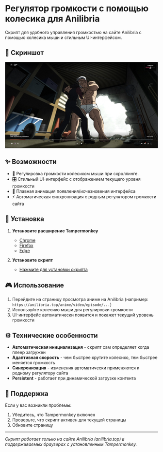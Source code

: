 # Регулятор громкости с помощью колесика для Anilibria

Скрипт для удобного управления громкостью на сайте Anilibria с помощью колесика мыши и стильным UI-интерфейсом.

## 📸 Скриншот

![Скриншот интерфейса](image.png)

## ✨ Возможности

- 📣 Регулировка громкости колесиком мыши при скроллинге.
- 🎛️ Стильный UI-интерфейс с отображением текущего уровня громкости
- 🎯 Плавная анимация появления/исчезновения интерфейса
- ⚡ Автоматическая синхронизация с родным регулятором громкости сайта

## 🚀 Установка

1. **Установите расширение Tampermonkey**
   - [Chrome](https://chrome.google.com/webstore/detail/tampermonkey/dhdgffkkebhmkfjojejmpbldmpobfkfo)
   - [Firefox](https://addons.mozilla.org/ru/firefox/addon/tampermonkey/)
   - [Edge](https://microsoftedge.microsoft.com/addons/detail/tampermonkey/iikmkjmpaadaobahmlepeloendndfphd)

2. **Установите скрипт**
   - [Нажмите для установки скрипта](https://github.com/ilfae/Volume-Wheel-Control-for-Anilibria/raw/refs/heads/main/Volume_Control_Anilibria.user.js)

## 🎮 Использование

1. Перейдите на страницу просмотра аниме на Anilibria (например: `https://anilibria.top/anime/video/episode/...`)
2. Используйте колесико мыши для регулировки громкости
3. UI-интерфейс автоматически появится и покажет текущий уровень громкости

## ⚙️ Технические особенности

- **Автоматическая инициализация** - скрипт сам определяет когда плеер загружен
- **Адаптивная скорость** - чем быстрее крутите колесико, тем быстрее меняется громкость
- **Синхронизация** - изменения автоматически применяются к родному регулятору сайта
- **Persistent** - работает при динамической загрузке контента

## 🐛 Поддержка

Если у вас возникли проблемы:
1. Убедитесь, что Tampermonkey включен
2. Проверьте, что скрипт активен для текущей страницы
3. Обновите страницу

---

*Скрипт работает только на сайте Anilibria (anilibria.top) в поддерживаемых браузерах с установленным Tampermonkey.*
